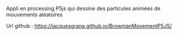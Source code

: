 Appli en processing P5js qui dessine des particules animées de mouvements aléatoires

Url github : https://jacquesgrana.github.io/BrownianMovementP5JS/
